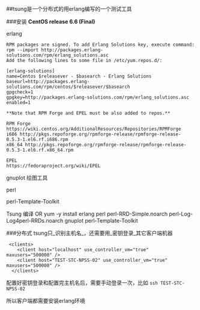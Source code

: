 ##tsung是一个分布式的用erlang编写的一个测试工具

###安装
**CentOS release 6.6 (Final)**

erlang
```
RPM packages are signed. To add Erlang Solutions key, execute command:    
rpm --import http://packages.erlang-solutions.com/rpm/erlang_solutions.asc    
Add the following lines to some file in /etc/yum.repos.d/:

[erlang-solutions]    
name=Centos $releasever - $basearch - Erlang Solutions    
baseurl=http://packages.erlang-solutions.com/rpm/centos/$releasever/$basearch    
gpgcheck=1    
gpgkey=http://packages.erlang-solutions.com/rpm/erlang_solutions.asc    
enabled=1    

**Note that RPM Forge and EPEL must be also added to repos.**

RPM Forge    
https://wiki.centos.org/AdditionalResources/Repositories/RPMForge    
i686 http://pkgs.repoforge.org/rpmforge-release/rpmforge-release-0.5.3-1.el6.rf.i686.rpm    
x86_64 http://pkgs.repoforge.org/rpmforge-release/rpmforge-release-0.5.3-1.el6.rf.x86_64.rpm

EPEL    
https://fedoraproject.org/wiki/EPEL
```
gnuplot 绘图工具

perl

perl-Template-Toolkit

Tsung
编译 OR
yum -y install erlang perl perl-RRD-Simple.noarch perl-Log-Log4perl-RRDs.noarch gnuplot perl-Template-Toolkit

###分布式
tsung只_识别主机名_，还需要用_密钥登录_其它客户端机器
```
 <clients>
    <client host="localhost" use_controller_vm="true"  maxusers="500000" />
    <client host="TEST-STC-NPSS-02" use_controller_vm="true"  maxusers="500000" />
  </clients>

```
配置好密钥登录和配置完主机名后，需要手动登录一次，比如
`ssh TEST-STC-NPSS-02`

所以客户端都需要安装erlang环境